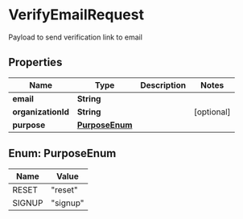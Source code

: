 

# VerifyEmailRequest

Payload to send verification link to email

## Properties

Name | Type | Description | Notes
------------ | ------------- | ------------- | -------------
**email** | **String** |  | 
**organizationId** | **String** |  |  [optional]
**purpose** | [**PurposeEnum**](#PurposeEnum) |  | 



## Enum: PurposeEnum

Name | Value
---- | -----
RESET | &quot;reset&quot;
SIGNUP | &quot;signup&quot;



